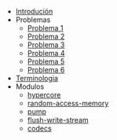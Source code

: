 * [Introdución](/)
* Problemas
  * [Problema 1](/problems/01/)
  * [Problema 2](/problems/02/)
  * [Problema 3](/problems/03/)
  * [Problema 4](/problems/04/)
  * [Problema 5](/problems/05/)
  * [Problema 6](/problems/06/)
* [Terminologia](/docsify/terms)
* Modulos
  * [hypercore](/hypercore)
  * [random-access-memory](/random-access-memory)
  * [pump](/pump)
  * [flush-write-stream](/flush-write-stream)
  * [codecs](/codecs)
